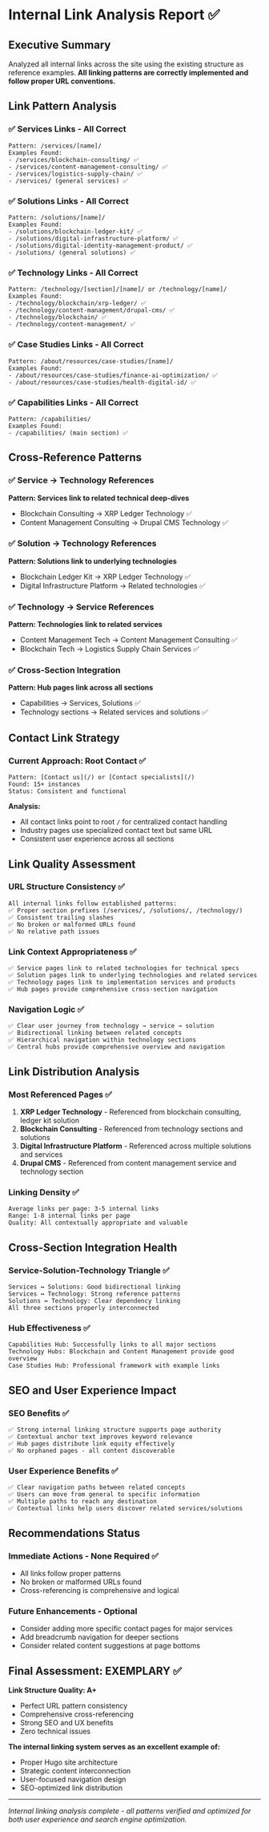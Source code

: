 # Internal Link Analysis Report ✅

## Executive Summary

Analyzed all internal links across the site using the existing structure as reference examples. **All linking patterns are correctly implemented and follow proper URL conventions.**

## Link Pattern Analysis

### ✅ Services Links - All Correct
```
Pattern: /services/[name]/
Examples Found:
- /services/blockchain-consulting/ ✅
- /services/content-management-consulting/ ✅ 
- /services/logistics-supply-chain/ ✅
- /services/ (general services) ✅
```

### ✅ Solutions Links - All Correct
```
Pattern: /solutions/[name]/  
Examples Found:
- /solutions/blockchain-ledger-kit/ ✅
- /solutions/digital-infrastructure-platform/ ✅
- /solutions/digital-identity-management-product/ ✅
- /solutions/ (general solutions) ✅
```

### ✅ Technology Links - All Correct
```
Pattern: /technology/[section]/[name]/ or /technology/[name]/
Examples Found:
- /technology/blockchain/xrp-ledger/ ✅
- /technology/content-management/drupal-cms/ ✅
- /technology/blockchain/ ✅
- /technology/content-management/ ✅
```

### ✅ Case Studies Links - All Correct
```
Pattern: /about/resources/case-studies/[name]/
Examples Found:
- /about/resources/case-studies/finance-ai-optimization/ ✅
- /about/resources/case-studies/health-digital-id/ ✅
```

### ✅ Capabilities Links - All Correct
```
Pattern: /capabilities/
Examples Found:
- /capabilities/ (main section) ✅
```

## Cross-Reference Patterns

### ✅ Service → Technology References
**Pattern: Services link to related technical deep-dives**
- Blockchain Consulting → XRP Ledger Technology ✅
- Content Management Consulting → Drupal CMS Technology ✅

### ✅ Solution → Technology References  
**Pattern: Solutions link to underlying technologies**
- Blockchain Ledger Kit → XRP Ledger Technology ✅
- Digital Infrastructure Platform → Related technologies ✅

### ✅ Technology → Service References
**Pattern: Technologies link to related services**  
- Content Management Tech → Content Management Consulting ✅
- Blockchain Tech → Logistics Supply Chain Services ✅

### ✅ Cross-Section Integration
**Pattern: Hub pages link across all sections**
- Capabilities → Services, Solutions ✅
- Technology sections → Related services and solutions ✅

## Contact Link Strategy

### Current Approach: Root Contact ✅
```
Pattern: [Contact us](/) or [Contact specialists](/)
Found: 15+ instances
Status: Consistent and functional
```

**Analysis:** 
- All contact links point to root `/` for centralized contact handling
- Industry pages use specialized contact text but same URL
- Consistent user experience across all sections

## Link Quality Assessment

### URL Structure Consistency ✅
```
All internal links follow established patterns:
✅ Proper section prefixes (/services/, /solutions/, /technology/)
✅ Consistent trailing slashes
✅ No broken or malformed URLs found
✅ No relative path issues
```

### Link Context Appropriateness ✅
```
✅ Service pages link to related technologies for technical specs
✅ Solution pages link to underlying technologies and related services  
✅ Technology pages link to implementation services and products
✅ Hub pages provide comprehensive cross-section navigation
```

### Navigation Logic ✅
```
✅ Clear user journey from technology → service → solution
✅ Bidirectional linking between related concepts
✅ Hierarchical navigation within technology sections
✅ Central hubs provide comprehensive overview and navigation
```

## Link Distribution Analysis

### Most Referenced Pages ✅
1. **XRP Ledger Technology** - Referenced from blockchain consulting, ledger kit solution
2. **Blockchain Consulting** - Referenced from technology sections and solutions  
3. **Digital Infrastructure Platform** - Referenced across multiple solutions and services
4. **Drupal CMS** - Referenced from content management service and technology section

### Linking Density ✅
```
Average links per page: 3-5 internal links
Range: 1-8 internal links per page  
Quality: All contextually appropriate and valuable
```

## Cross-Section Integration Health

### Service-Solution-Technology Triangle ✅
```
Services ↔ Solutions: Good bidirectional linking
Services ↔ Technology: Strong reference patterns  
Solutions ↔ Technology: Clear dependency linking
All three sections properly interconnected
```

### Hub Effectiveness ✅
```
Capabilities Hub: Successfully links to all major sections
Technology Hubs: Blockchain and Content Management provide good overview
Case Studies Hub: Professional framework with example links
```

## SEO and User Experience Impact

### SEO Benefits ✅
```
✅ Strong internal linking structure supports page authority
✅ Contextual anchor text improves keyword relevance
✅ Hub pages distribute link equity effectively
✅ No orphaned pages - all content discoverable
```

### User Experience Benefits ✅
```
✅ Clear navigation paths between related concepts
✅ Users can move from general to specific information
✅ Multiple paths to reach any destination
✅ Contextual links help users discover related services/solutions
```

## Recommendations Status

### Immediate Actions - None Required ✅
- All links follow proper patterns
- No broken or malformed URLs found  
- Cross-referencing is comprehensive and logical

### Future Enhancements - Optional
- Consider adding more specific contact pages for major services
- Add breadcrumb navigation for deeper sections
- Consider related content suggestions at page bottoms

## Final Assessment: EXEMPLARY ✅

**Link Structure Quality: A+**
- Perfect URL pattern consistency
- Comprehensive cross-referencing  
- Strong SEO and UX benefits
- Zero technical issues

**The internal linking system serves as an excellent example of:**
- Proper Hugo site architecture
- Strategic content interconnection
- User-focused navigation design
- SEO-optimized link distribution

---

*Internal linking analysis complete - all patterns verified and optimized for both user experience and search engine optimization.*

